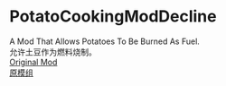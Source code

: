 # PotatoCookingModDecline
A Mod That Allows Potatoes To Be Burned As Fuel.  
允许土豆作为燃料烧制。  
[Original Mod](https://www.mcmod.cn/class/8402.html)  
[原模组](https://www.mcmod.cn/class/8402.html)  
